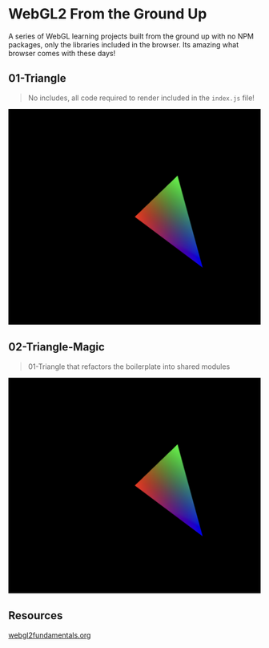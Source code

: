 # WebGL2 From the Ground Up

A series of WebGL learning projects built from the ground up with no NPM packages, only the libraries included in the browser. Its amazing what browser comes with these days!


## 01-Triangle

> No includes, all code required to render included in the `index.js` file!

![01-triangle](docs/01-triangle.png)

## 02-Triangle-Magic

> 01-Triangle that refactors the boilerplate into shared modules

![01-triangle](docs/01-triangle.png)



## Resources

[webgl2fundamentals.org](https://webgl2fundamentals.org/)